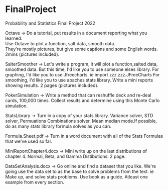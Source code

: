 # FinalProject
Probability and Statistics Final Project 2022

Octave -> Do a tutorial, put results in a document reporting what you learned.  
          Use Octave to plot a function, salt data, smooth data.  
          They're mostly pictures, but give some captions and some English words.  2mins (pictures included).

SalterSmoother -> Let's write a program, it will plot a function,salted data, smoothed data.
                  But this time, I'd like you to use someone elses library. 
                  For graphing, I'd like you to use Jfreecharts.  ie import zzz.zzz.JFreeCharts
                  For smoothing, I'd like you to use apaches stats library.
                  Write a mini reports showing results. 2 pages (pictures included).

PokerSimulation -> Write a method that can reshuffle deck and re-deal cards, 100,000 times.  Collect results and determine using this Monte Carlo simulation.

StatsLibrary -> Turn in a copy of your stats library.  Variance solver, STD solver, Permuations Combinations solver.  Mean median mode.If possible, do as                   many stats library formula solves as you can.


Formula.Sheet.pdf -> Turn in a word document with all of the Stats Formulas that we've used so far.

MiniReportChapter4.docx -> Mini write up on the last distributions of chapter 4.  Normal, Beta, and Gamma Distibutions. 2 page.

DataSetAnalysis.docx -> Go online and find a dataset that you like.  We're going use the data set to as the  base to solve problems from the text. ie Make up, and solve stats problems.  Use book as a guide. Atleast one example from every section.




 
